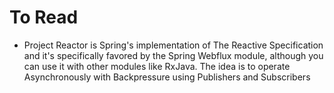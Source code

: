 # To Read
* Project Reactor is Spring's implementation of The Reactive Specification and it's specifically favored by the Spring Webflux module, although you can use it with other modules like RxJava. The idea is to operate Asynchronously with Backpressure using Publishers and Subscribers

